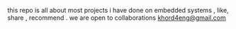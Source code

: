 this repo is all about most projects i have done on embedded systems ,
like, share , recommend .
we are open to collaborations
khord4eng@gmail.com
